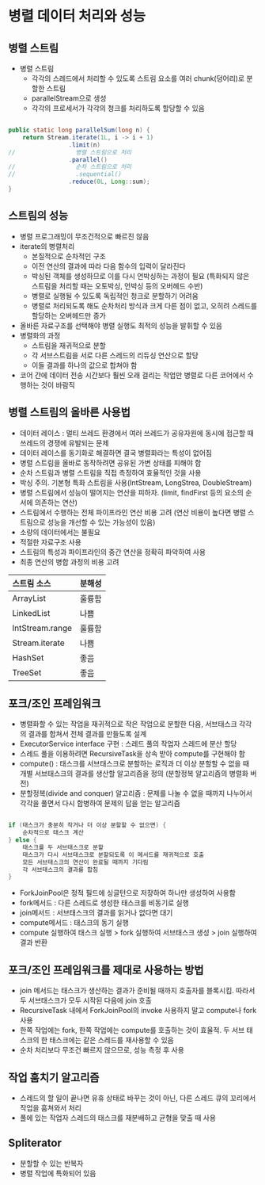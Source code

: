 # 병렬 데이터 처리와 성능

## 병렬 스트림 <a id="&#xBCD1;&#xB82C;-&#xC2A4;&#xD2B8;&#xB9BC;"></a>

* 병렬 스트림
  * 각각의 스레드에서 처리할 수 있도록 스트림 요소를 여러 chunk\(덩어리\)로 분할한 스트림
  * parallelStream으로 생성
  * 각각의 프로세서가 각각의 청크를 처리하도록 할당할 수 있음

```java

public static long parallelSum(long n) {
    return Stream.iterate(1L, i -> i + 1)
                 .limit(n)
//                 병렬 스트림으로 처리
                 .parallel()
//                 순차 스트림으로 처리
//                 .sequential()
                 .reduce(0L, Long::sum);
}

```

## 스트림의 성능 <a id="&#xC2A4;&#xD2B8;&#xB9BC;&#xC758;-&#xC131;&#xB2A5;"></a>

* 병렬 프로그래밍이 무조건적으로 빠르진 않음
* iterate의 병렬처리
  * 본질적으로 순차적인 구조
  * 이전 연산의 결과에 따라 다음 함수의 입력이 달라진다
  * 박싱된 객체를 생성하므로 이를 다시 언박싱하는 과정이 필요 \(특화되지 않은 스트림을 처리할 때는 오토박싱, 언박싱 등의 오버헤드 수반\)
  * 병렬로 실행될 수 있도록 독립적인 청크로 분할하기 어려움
  * 병렬로 처리되도록 해도 순차처리 방식과 크게 다른 점이 없고, 오히려 스레드를 할당하는 오버헤드만 증가
* 올바른 자료구조를 선택해야 병렬 실행도 최적의 성능을 발휘할 수 있음
* 병렬화의 과정
  * 스트림을 재귀적으로 분할
  * 각 서브스트림을 서로 다른 스레드의 리듀싱 연산으로 할당
  * 이들 결과를 하나의 값으로 합쳐야 함
* 코어 간에 데이터 전송 시간보다 훨씬 오래 걸리는 작업만 병렬로 다른 코어에서 수행하는 것이 바람직

## 병렬 스트림의 올바른 사용법 <a id="&#xBCD1;&#xB82C;-&#xC2A4;&#xD2B8;&#xB9BC;&#xC758;-&#xC62C;&#xBC14;&#xB978;-&#xC0AC;&#xC6A9;&#xBC95;"></a>

* 데이터 레이스 : 멀티 쓰레드 환경에서 여러 쓰레드가 공유자원에 동시에 접근할 때 쓰레드의 경쟁에 유발되는 문제
* 데이터 레이스를 동기화로 해결하면 결국 병렬화라는 특성이 없어짐
* 병렬 스트림을 올바로 동작하려면 공유된 가변 상태를 피해야 함
* 순차 스트림과 병렬 스트림을 직접 측정하여 효율적인 것을 사용
* 박싱 주의. 기본형 특화 스트림을 사용\(IntStream, LongStrea, DoubleStream\)
* 병렬 스트림에서 성능이 떨어지는 연산을 피하자. \(limit, findFirst 등의 요소의 순서에 의존하는 연산\)
* 스트림에서 수행하는 전체 파이프라인 연산 비용 고려 \(연산 비용이 높다면 병렬 스트림으로 성능을 개선할 수 있는 가능성이 있음\)
* 소량의 데이터에서는 불필요
* 적절한 자료구조 사용
* 스트림의 특성과 파이프라인의 중간 연산을 정확히 파악하여 사용
* 최종 연산의 병합 과정의 비용 고려

| 스트림 소스 | 분해성 |
| :--- | :--- |
| ArrayList | 훌륭함 |
| LinkedList | 나쁨 |
| IntStream.range | 훌륭함 |
| Stream.iterate | 나쁨 |
| HashSet | 좋음 |
| TreeSet | 좋음 |

## 포크/조인 프레임워크 <a id="&#xD3EC;&#xD06C;&#xC870;&#xC778;-&#xD504;&#xB808;&#xC784;&#xC6CC;&#xD06C;"></a>

* 병렬화할 수 있는 작업을 재귀적으로 작은 작업으로 분할한 다음, 서브태스크 각각의 결과를 합쳐서 전체 결과를 만들도록 설계
* ExecutorService interface 구현 : 스레드 풀의 작업자 스레드에 분산 할당
* 스레드 풀을 이용하려면 RecursiveTask을 상속 받아 compute를 구현해야 함
* compute\(\) : 태스크를 서브태스크로 분할하는 로직과 더 이상 분할할 수 없을 때 개별 서브태스크의 결과를 생산할 알고리즘을 정의 \(분할정복 알고리즘의 병렬화 버전\)
* 분할정복\(divide and conquer\) 알고리즘 : 문제를 나눌 수 없을 때까지 나누어서 각각을 풀면서 다시 합병하여 문제의 답을 얻는 알고리즘

```java

if (태스크가 충분히 작거나 더 이상 분할할 수 없으면) {
    순차적으로 태스크 계산
} else {
    태스크를 두 서브태스크로 분할
    태스크가 다시 서브태스크로 분할되도록 이 메서드를 재귀적으로 호출
    모든 서브태스크의 연산이 완료될 때까지 기다림
    각 서브태스크의 결과를 합침
}

```

* ForkJoinPool은 정적 필드에 싱글턴으로 저장하여 하나만 생성하여 사용함
* fork메서드 : 다른 스레드로 생성한 태스크를 비동기로 실행
* join메서드 : 서브태스크의 결과를 읽거나 없다면 대기
* compute메서드 : 태스크의 동기 실행
* compute 실행하여 태스크 실행 &gt; fork 실행하여 서브태스크 생성 &gt; join 실행하여 결과 반환

## 포크/조인 프레임워크를 제대로 사용하는 방법 <a id="&#xD3EC;&#xD06C;&#xC870;&#xC778;-&#xD504;&#xB808;&#xC784;&#xC6CC;&#xD06C;&#xB97C;-&#xC81C;&#xB300;&#xB85C;-&#xC0AC;&#xC6A9;&#xD558;&#xB294;-&#xBC29;&#xBC95;"></a>

* join 메서드는 태스크가 생산하는 결과가 준비될 때까지 호출자를 블록시킴. 따라서 두 서브태스크가 모두 시작된 다음에 join 호출
* RecursiveTask 내에서 ForkJoinPool의 invoke 사용하지 말고 compute나 fork 사용
* 한쪽 작업에는 fork, 한쪽 작업에는 compute를 호출하는 것이 효율적. 두 서브 태스크의 한 태스크에는 같은 스레드를 재사용할 수 있음
* 순차 처리보다 무조건 빠르지 않으므로, 성능 측정 후 사용

## 작업 훔치기 알고리즘 <a id="&#xC791;&#xC5C5;-&#xD6D4;&#xCE58;&#xAE30;-&#xC54C;&#xACE0;&#xB9AC;&#xC998;"></a>

* 스레드의 할 일이 끝나면 유휴 상태로 바꾸는 것이 아닌, 다른 스레드 큐의 꼬리에서 작업을 훔쳐와서 처리
* 풀에 있는 작업자 스레드의 태스크를 재분배하고 균형을 맞출 때 사용

## Spliterator <a id="spliterator"></a>

* 분할할 수 있는 반복자
* 병렬 작업에 특화되어 있음

